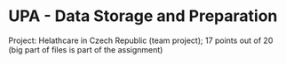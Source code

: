 # UPA - Data Storage and Preparation
Project: Helathcare in Czech Republic (team project); 17 points out of 20 (big part of files is part of the assignment)